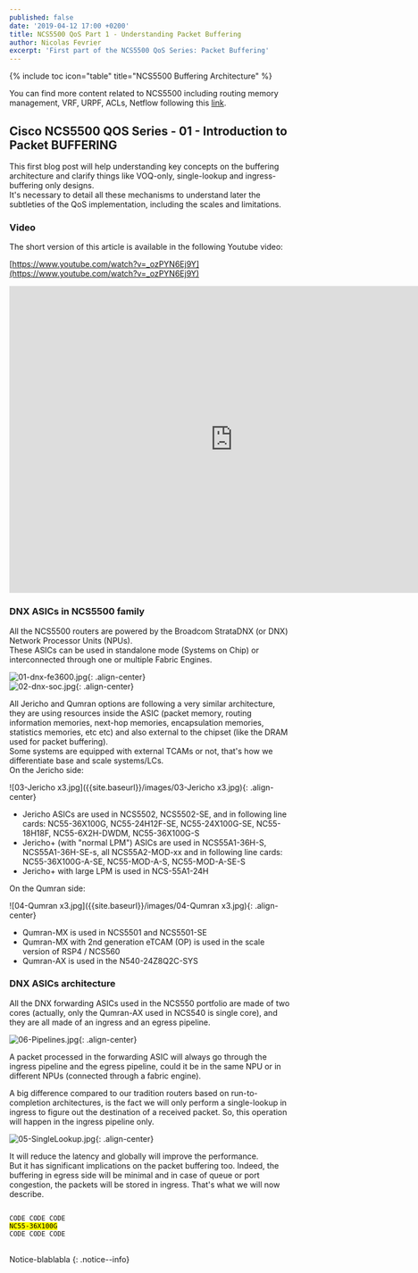 ```yaml
---
published: false
date: '2019-04-12 17:00 +0200'
title: NCS5500 QoS Part 1 - Understanding Packet Buffering
author: Nicolas Fevrier
excerpt: 'First part of the NCS5500 QoS Series: Packet Buffering'
---
```

{% include toc icon="table" title="NCS5500 Buffering Architecture" %} 

You can find more content related to NCS5500 including routing memory management, VRF, URPF, ACLs, Netflow following this [link](https://xrdocs.io/ncs5500/tutorials/).

## Cisco NCS5500 QOS Series - 01 - Introduction to Packet BUFFERING

This first blog post will help understanding key concepts on the buffering architecture and clarify things like VOQ-only, single-lookup and ingress-buffering only designs.  
It's necessary to detail all these mechanisms to understand later the subtleties of the QoS implementation, including the scales and limitations.  

### Video

The short version of this article is available in the following Youtube video:

[https://www.youtube.com/watch?v=_ozPYN6Ej9Y](https://www.youtube.com/watch?v=_ozPYN6Ej9Y)

<iframe src="https://www.youtube.com/watch?v=_ozPYN6Ej9Y" width="800" height="550" frameborder="0" allowfullscreen webkitallowfullscreen msallowfullscreen></iframe>

### DNX ASICs in NCS5500 family

All the NCS5500 routers are powered by the Broadcom StrataDNX (or DNX) Network Processor Units (NPUs).  
These ASICs can be used in standalone mode (Systems on Chip) or interconnected through one or multiple Fabric Engines.  

![01-dnx-fe3600.jpg]({{site.baseurl}}/images/01-dnx-fe3600.jpg){: .align-center}  
![02-dnx-soc.jpg]({{site.baseurl}}/images/02-dnx-soc.jpg){: .align-center}  

All Jericho and Qumran options are following a very similar architecture, they are using resources inside the ASIC (packet memory, routing information memories, next-hop memories, encapsulation memories, statistics memories, etc etc) and also external to the chipset (like the DRAM used for packet buffering).  
Some systems are equipped with external TCAMs or not, that's how we differentiate base and scale systems/LCs.  
On the Jericho side:

![03-Jericho x3.jpg]({{site.baseurl}}/images/03-Jericho x3.jpg){: .align-center}  

- Jericho ASICs are used in NCS5502, NCS5502-SE, and in following line cards: NC55-36X100G, NC55-24H12F-SE, NC55-24X100G-SE, NC55-18H18F, NC55-6X2H-DWDM, NC55-36X100G-S
- Jericho+ (with "normal LPM") ASICs are used in NCS55A1-36H-S, NCS55A1-36H-SE-s, all NCS55A2-MOD-xx and in following line cards: NC55-36X100G-A-SE, NC55-MOD-A-S, NC55-MOD-A-SE-S
- Jericho+ with large LPM is used in NCS-55A1-24H

On the Qumran side:

![04-Qumran x3.jpg]({{site.baseurl}}/images/04-Qumran x3.jpg){: .align-center}  

- Qumran-MX is used in NCS5501 and NCS5501-SE
- Qumran-MX with 2nd generation eTCAM (OP) is used in the scale version of RSP4 / NCS560
- Qumran-AX is used in the N540-24Z8Q2C-SYS

### DNX ASICs architecture

All the DNX forwarding ASICs used in the NCS550 portfolio are made of two cores (actually, only the Qumran-AX used in NCS540 is single core), and they are all made of an ingress and an egress pipeline.

![06-Pipelines.jpg]({{site.baseurl}}/images/06-Pipelines.jpg){: .align-center}  

A packet processed in the forwarding ASIC will always go through the ingress pipeline and the egress pipeline, could it be in the same NPU or in different NPUs (connected through a fabric engine).  

A big difference compared to our tradition routers based on run-to-completion architectures, is the fact we will only perform a single-lookup in ingress to figure out the destination of a received packet. So, this operation will happen in the ingress pipeline only.  

![05-SingleLookup.jpg]({{site.baseurl}}/images/05-SingleLookup.jpg){: .align-center}  

It will reduce the latency and globally will improve the performance.  
But it has significant implications on the packet buffering too. Indeed, the buffering in egress side will be minimal and in case of queue or port congestion, the packets will be stored in ingress. That's what we will now describe.



<div class="highlighter-rouge">
<pre class="highlight">
<code>
CODE CODE CODE
<mark>NC55-36X100G</mark> 
CODE CODE CODE
</code>
</pre>
</div>

Notice-blablabla
{: .notice--info}
